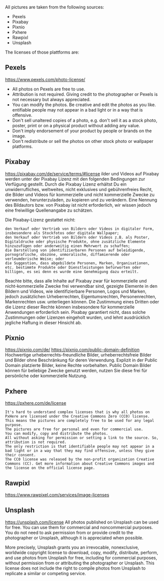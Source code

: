 All pictures are taken from the following sources:

- Pexels
- Pixabay
- Pixnio
- Pxhere
- Rawpixl
- Unsplash

The licenses of those plattforms are:

## Pexels
https://www.pexels.com/photo-license/

- All photos on Pexels are free to use.
- Attribution is not required. Giving credit to the photographer or Pexels is not necessary but always appreciated.
- You can modify the photos. Be creative and edit the photos as you like. 
entifiable people may not appear in a bad light or in a way that is offensive.
- Don't sell unaltered copies of a photo, e.g. don't sell it as a stock photo, poster, print or on a physical product without adding any value.
- Don't imply endorsement of your product by people or brands on the image.
- Don't redistribute or sell the photos on other stock photo or wallpaper platforms. 

## Pixabay
https://pixabay.com/de/service/terms/#license
ilder und Videos auf Pixabay werden unter der Pixabay Lizenz mit den folgenden Bedingungen zur Verfügung gestellt. Durch die Pixabay Lizenz erhältst Du ein unwiderrufliches, weltweites, nicht exklusives und gebührenfreies Recht, die Bilder und Videos für kommerzielle und nicht kommerzielle Zwecke zu verwenden, herunterzuladen, zu kopieren und zu verändern. Eine Nennung des Bildautors bzw. von Pixabay ist nicht erforderlich, wir wissen jedoch eine freiwillige Quellenangabe zu schätzen.

Die Pixabay-Lizenz gestattet nicht:

    den Verkauf oder Vertrieb von Bildern oder Videos in digitaler Form, insbesondere als Stockfotos oder digitale Wallpaper;
    den Verkauf oder Vertrieb von Bildern oder Videos z.B. als Poster, Digitaldrucke oder physische Produkte, ohne zusätzliche Elemente hinzuzufügen oder anderweitig einen Mehrwert zu schaffen;
    die Darstellung von identifizierbaren Personen auf beleidigende, pornografische, obszöne, unmoralische, diffamierende oder verleumderische Weise; oder
    die Suggestion, dass abgebildete Personen, Marken, Organisationen, etc. bestimmte Produkte oder Dienstleistungen befürworten oder billigen, es sei denn es wurde eine Genehmigung dazu erteilt.

Beachte bitte, dass alle Inhalte auf Pixabay zwar für kommerzielle und nicht-kommerzielle Zwecke frei verwendbar sind, gezeigte Elemente in den Bildern und Videos, wie identifizierbare Personen, Logos und Marken, jedoch zusätzlichen Urheberrechten, Eigentumsrechten, Personenrechten, Markenrechten usw. unterliegen können. Die Zustimmung eines Dritten oder die Lizenz dieser Rechte können insbesondere für kommerzielle Anwendungen erforderlich sein. Pixabay garantiert nicht, dass solche Zustimmungen oder Lizenzen eingeholt wurden, und lehnt ausdrücklich jegliche Haftung in dieser Hinsicht ab.

## Pixnio
https://pixnio.com/de/
https://pixnio.com/public-domain-definition
Hochwertige urheberrechts-freundliche Bilder, urheberrechtsfreie Bilder und Bilder ohne Beschränkung für deren Verwendung. Explizit in der Public Domain platzierte Bilder, keine Rechte vorbehalten. Public Domain Bilder können für beliebige Zwecke genutzt werden, nutzen Sie diese frei für persönliche oder kommerzielle Nutzung.

## Pxhere
https://pxhere.com/de/license

    It's hard to understand complex licenses that is why all photos on PxHere are licensed under the Creative Commons Zero (CC0) license. This means the pictures are completely free to be used for any legal purpose.
    The pictures are free for personal and even for commercial use.
    You can modify, copy and distribute the photos.
    All without asking for permission or setting a link to the source. So, attribution is not required.
    The only restriction is that identifiable people may not appear in a bad light or in a way that they may find offensive, unless they give their consent.
    The CC0 license was released by the non-profit organization Creative Commons (CC). Get more information about Creative Commons images and the license on the official license page. 

## Rawpixl
https://www.rawpixel.com/services/image-licenses

## Unsplash
https://unsplash.com/license
All photos published on Unsplash can be used for free. You can use them for commercial and noncommercial purposes. You do not need to ask permission from or provide credit to the photographer or Unsplash, although it is appreciated when possible.

More precisely, Unsplash grants you an irrevocable, nonexclusive, worldwide copyright license to download, copy, modify, distribute, perform, and use photos from Unsplash for free, including for commercial purposes, without permission from or attributing the photographer or Unsplash. This license does not include the right to compile photos from Unsplash to replicate a similar or competing service.

